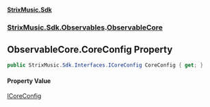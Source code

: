 #### [StrixMusic.Sdk](./index.md 'index')
### [StrixMusic.Sdk.Observables](./StrixMusic-Sdk-Observables.md 'StrixMusic.Sdk.Observables').[ObservableCore](./StrixMusic-Sdk-Observables-ObservableCore.md 'StrixMusic.Sdk.Observables.ObservableCore')
## ObservableCore.CoreConfig Property
```csharp
public StrixMusic.Sdk.Interfaces.ICoreConfig CoreConfig { get; }
```
#### Property Value
[ICoreConfig](./StrixMusic-Sdk-Interfaces-ICoreConfig.md 'StrixMusic.Sdk.Interfaces.ICoreConfig')  
